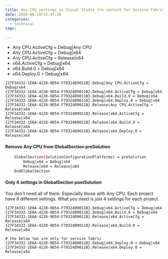 ```yaml
---
title: Any CPU settings in Visual Studio sln content for Service Fabric service
date: 2020-06-19T15:47:36
categories:
  - technical
tags:
  
---
```



* Any CPU.ActiveCfg = Debug\|Any CPU
* Any CPU.ActiveCfg = Debug\|x64
* Any CPU.ActiveCfg = Release\|x64
* x64.ActiveCfg = Debug\|x64
* x64.Build.0 = Debug\|x64
* x64.Deploy.0 = Debug\|x64

```text
{27F34332-1E6A-4228-9D54-F79324D9011B}.Debug|Any CPU.ActiveCfg = Debug|x64
{27F34332-1E6A-4228-9D54-F79324D9011B}.Debug|x64.ActiveCfg = Debug|x64
{27F34332-1E6A-4228-9D54-F79324D9011B}.Debug|x64.Build.0 = Debug|x64
{27F34332-1E6A-4228-9D54-F79324D9011B}.Debug|x64.Deploy.0 = Debug|x64
{27F34332-1E6A-4228-9D54-F79324D9011B}.Release|Any CPU.ActiveCfg = Release|x64
{27F34332-1E6A-4228-9D54-F79324D9011B}.Release|x64.ActiveCfg = Release|x64
{27F34332-1E6A-4228-9D54-F79324D9011B}.Release|x64.Build.0 = Release|x64
{27F34332-1E6A-4228-9D54-F79324D9011B}.Release|x64.Deploy.0 = Release|x64
```

#### Remove Any CPU from GlobalSection preSolution

```bash
	GlobalSection(SolutionConfigurationPlatforms) = preSolution
		Debug|x64 = Debug|x64
		Release|x64 = Release|x64
	EndGlobalSection
```

#### Only 4 settings in GlobalSection postSolution

You don't need all of them. Especially those with Any CPU. Each project have 8 different settings. What you need is just 4 settings for each project. 

```text
{27F34332-1E6A-4228-9D54-F79324D9011B}.Debug|x64.ActiveCfg = Debug|x64
{27F34332-1E6A-4228-9D54-F79324D9011B}.Debug|x64.Build.0 = Debug|x64
{27F34332-1E6A-4228-9D54-F79324D9011B}.Release|x64.ActiveCfg = Release|x64
{27F34332-1E6A-4228-9D54-F79324D9011B}.Release|x64.Build.0 = Release|x64

# the below two are only for service fabric
{27F34332-1E6A-4228-9D54-F79324D9011B}.Debug|x64.Deploy.0 = Debug|x64
{27F34332-1E6A-4228-9D54-F79324D9011B}.Release|x64.Deploy.0 = Release|x64
```



